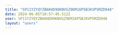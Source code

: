 ```yaml
---
title: "SP11YZYQYZB6KHD99KNVGZ9KM16P5BJKVP5MZD948"
date: 2024-06-05T10:57:45.512Z
user: SP11YZYQYZB6KHD99KNVGZ9KM16P5BJKVP5MZD948
layout: "users"
---
```

    
